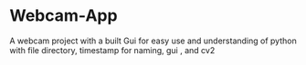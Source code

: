 # Webcam-App
A webcam project with a built Gui for easy use and understanding of python with file directory, timestamp for naming, gui , and cv2
